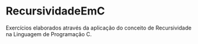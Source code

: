 # RecursividadeEmC
Exercícios elaborados através da aplicação do conceito de Recursividade na Linguagem de Programação C.
